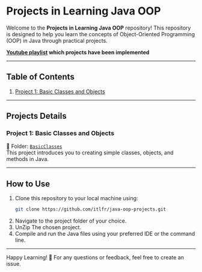 # Projects in Learning Java OOP

Welcome to the **Projects in Learning Java OOP** repository! This repository is designed to help you learn the concepts of Object-Oriented Programming (OOP) in Java through practical projects.

**[Youtube playlist](https://youtube.com/playlist?list=PLCInYL3l2AagY7fFlhCrjpLiIFybW3yQv&si=PhWEXF-JEhODz36_) which projects have been implemented**


---

## Table of Contents
1. [Project 1: Basic Classes and Objects](#project-1-basic-classes-and-objects)

---

## Projects Details

### Project 1: Basic Classes and Objects  
  
📁 Folder: [`BasicClasses`](./BasicClasses)  
This project introduces you to creating simple classes, objects, and methods in Java.  

---


## How to Use  
1. Clone this repository to your local machine using:  
   ```bash
   git clone https://github.com/itlfr/java-oop-projects.git

2. Navigate to the project folder of your choice.
3. UnZip The chosen project. 
4. Compile and run the Java files using your preferred IDE or the command line.




---

Happy Learning! 🚀
For any questions or feedback, feel free to create an issue.



